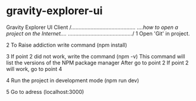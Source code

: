 # gravity-explorer-ui
Gravity Explorer UI Client
/*...........................................
....how to open a project on the Internet....
...........................................*/
1   Open 'Git' in project.

2   To Raise addiction write command                 (npm install)

3   If point 2 did not work, write the command            (npm -v)
    This command will list the versions of the NPM package manager
    After go to point 2
    If point 2 will work, go to point 4

4   Run the project in development mode               (npm run dev)

5   Go to adress                                   (localhost:3000)